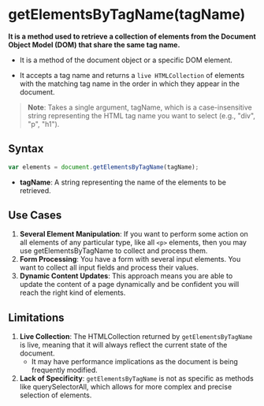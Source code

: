 # getElementsByTagName(tagName)

**It is a method used to retrieve a collection of elements from the Document Object Model (DOM) that share the same tag name.**

- It is a method of the document object or a specific DOM element.

- It accepts a tag name and returns a `live HTMLCollection` of elements with the matching tag name in the order in which they appear in the document.

> **Note**: Takes a single argument, tagName, which is a case-insensitive string representing the HTML tag name you want to select (e.g., "div", "p", "h1").

## Syntax

```javascript
var elements = document.getElementsByTagName(tagName);
```

- **tagName**: A string representing the name of the elements to be retrieved.

## Use Cases

1. **Several Element Manipulation**: If you want to perform some action on all elements of any particular type, like all `<p>` elements, then you may use getElementsByTagName to collect and process them.
2. **Form Processing**: You have a form with several input elements. You want to collect all input fields and process their values.
3. **Dynamic Content Updates**: This approach means you are able to update the content of a page dynamically and be confident you will reach the right kind of elements.

## Limitations

1. **Live Collection**: The HTMLCollection returned by `getElementsByTagName` is live, meaning that it will always reflect the current state of the document.
   - It may have performance implications as the document is being frequently modified.
2. **Lack of Specificity**: `getElementsByTagName` is not as specific as methods like querySelectorAll, which allows for more complex and precise selection of elements.
